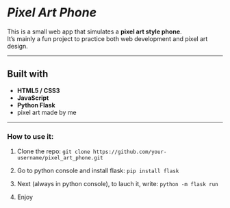 # ***Pixel Art Phone***

This is a small web app that simulates a **pixel art style phone**.  
It’s mainly a fun project to practice both web development and pixel art design.

---

## Built with

- **HTML5 / CSS3**
- **JavaScript**
- **Python Flask**
- pixel art made by me


---

### How to use it:
1. Clone the repo:
   ``` git clone https://github.com/your-username/pixel_art_phone.git ```

2. Go to python console and install flask:
   ``` pip install flask ```

3. Next (always in python console), to lauch it, write:
   ``` python -m flask run ```
   
4. Enjoy
